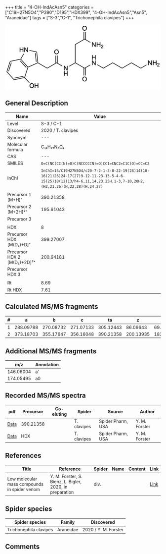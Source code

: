 +++
title = "4-OH-IndAcAsn5"
categories = ["C19H27N5O4","P390","D195","HDX399",
"4-OH-IndAcAsn5","Asn5",
"Araneidae"]
tags = ["S-3","C-1",
"Trichonephila clavipes"]
+++

![](/img/4-OH-IndAcAsn5.png)

## General Description

| Name                       | Value              |
|----------------------------|--------------------|
| Level                      | S-3 / C-1          |
| Discovered                 | 2020 / T. clavipes |
| Synonym                    | ---                |
| Molecular formula          | C₁₉H₂₇N₅O₄                   |
| CAS                        | ---                |
| SMILES | `O=C(NC(CC(N)=O)C(NCCCCCN)=O)CC1=CNC2=C1C(O)=CC=C2`  |
| InChI  | `InChI=1S/C19H27N5O4/c20-7-2-1-3-8-22-19(28)14(10-16(21)26)24-17(27)9-12-11-23-13-5-4-6-15(25)18(12)13/h4-6,11,14,23,25H,1-3,7-10,20H2,(H2,21,26)(H,22,28)(H,24,27)`  |
|                            |                    |
| Precursor 1 [M+H]⁺         | 390.21358                   |
| Precursor 2 [M+2H]²⁺       | 195.61043                   |
| Precursor 3                |                    |
|                            |                    |
| HDX                        | 8                   |
| Precursor HDX   [M(D₈)+D]⁺   | 399.27007                   |
| Precursor HDX 2 [M(D₈)+2D]²⁺ | 200.64181                   |
| Precursor HDX 3            |                    |
|                            |                    |
| Rt                         | 8.69                   |
| Rt HDX                     | 7.61                   |

## Calculated MS/MS fragments

| # | a         | b         | c         | ta        | z         | y         | tz        |
|---|-----------|-----------|-----------|-----------|-----------|-----------|-----------|
| 1 | 288.09788 | 270.08732 | 271.07133 | 305.12443 | 86.09643 | 69.06988 | 103.12297 |
| 2 | 373.18703 | 355.17647 | 356.16048 | 390.21358 | 200.13935 | 183.11280 | 217.16590 |

## Additional MS/MS fragments

| m/z | Annotation |
|-----|------------|
| 146.06004    | a'   |
| 174.05495    | a0   |

## Recorded MS/MS spectra

| pdf                                             | Precursor | Co-eluting | Spider      | Source                       | Author        |
|-------------------------------------------------|-----------|------------|-------------|------------------------------|---------------|
| [Data](/pdf/N-clavipes/390_4-OH-IndAcAsn5_Nc.pdf) | 390.21358 |           | T. clavipes | Spider Pharm, USA | Y. M. Forster |
| [Data](/pdf/N-clavipes/390_4-OH-IndAcAsn5_Nc_HDX.pdf) | HDX |           | T. clavipes | Spider Pharm, USA | Y. M. Forster |


## References

| Title | Reference | Spider | Name | Content | Link |
|-------|-----------|--------|------|---------|------|
| Low molecular mass compounds in spider venom      | Y. M. Forster, S. Bienz, L. Bigler, 2020, in preparation          | div.       |   |   | [Link](unknown) |

## Spider species

| Spider species     | Family     | Discovered           |
|--------------------|------------|----------------------|
| Trichonephila clavipes | Araneidae | 2020 / Y. M. Forster |


## Comments